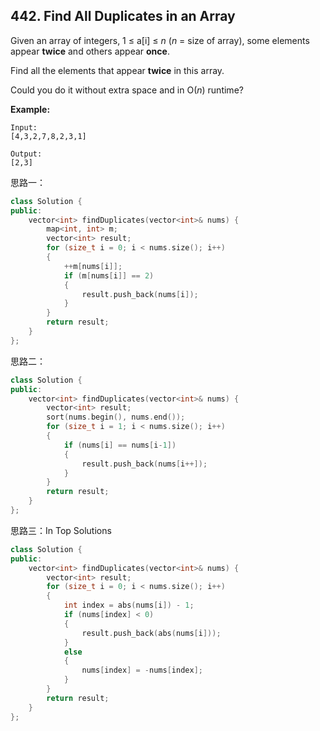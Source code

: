 ## 442. Find All Duplicates in an Array

Given an array of integers, 1 ≤ a[i] ≤ *n* (*n* = size of array), some elements appear **twice** and others appear **once**.

Find all the elements that appear **twice** in this array.

Could you do it without extra space and in O(*n*) runtime?

**Example:**

```
Input:
[4,3,2,7,8,2,3,1]

Output:
[2,3]
```

思路一：

```c++
class Solution {
public:
	vector<int> findDuplicates(vector<int>& nums) {
		map<int, int> m;
		vector<int> result;
		for (size_t i = 0; i < nums.size(); i++)
		{
			++m[nums[i]];
			if (m[nums[i]] == 2)
			{
				result.push_back(nums[i]);
			}
		}
		return result;
	}
};
```

思路二：

```c++
class Solution {
public:
	vector<int> findDuplicates(vector<int>& nums) {
		vector<int> result;
		sort(nums.begin(), nums.end());
		for (size_t i = 1; i < nums.size(); i++)
		{
			if (nums[i] == nums[i-1])
			{
				result.push_back(nums[i++]);
			}
		}
		return result;
	}
};
```

思路三：In Top Solutions

```c++
class Solution {
public:
	vector<int> findDuplicates(vector<int>& nums) {
		vector<int> result;
		for (size_t i = 0; i < nums.size(); i++)
		{
			int index = abs(nums[i]) - 1;
			if (nums[index] < 0)
			{
				result.push_back(abs(nums[i]));
			}
			else
			{
				nums[index] = -nums[index];
			}
		}
		return result;
	}
};
```